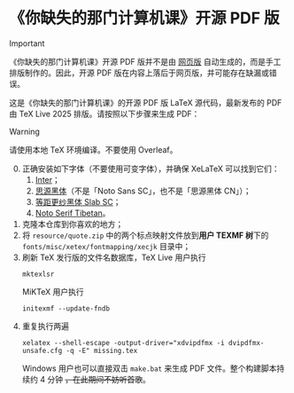 # 《你缺失的那门计算机课》开源 PDF 版

> [!important]
> 《你缺失的那门计算机课》开源 PDF 版并不是由 [网页版](https://www.criwits.top/missing) 自动生成的，而是手工排版制作的。因此，开源 PDF 版在内容上落后于网页版，并可能存在缺漏或错误。

这是《你缺失的那门计算机课》的开源 PDF 版 LaTeX 源代码，最新发布的 PDF 由 TeX Live 2025 排版。请按照以下步骤来生成 PDF：

> [!warning]
> 请使用本地 TeX 环境编译。不要使用 Overleaf。

0. 正确安装如下字体（不要使用可变字体），并确保 XeLaTeX 可以找到它们：
   1. [Inter](https://rsms.me/inter/)；
   2. [思源黑体](https://github.com/adobe-fonts/source-han-sans/)（不是「Noto Sans SC」，也不是「思源黑体 CN」）；
   3. [等距更纱黑体 Slab SC](https://github.com/be5invis/Sarasa-Gothic)；
   4. [Noto Serif Tibetan](https://fonts.google.com/noto/specimen/Noto+Serif+Tibetan)。
1. 克隆本仓库到你喜欢的地方；
2. 将 `resource/quote.zip` 中的两个标点映射文件放到**用户 TEXMF 树**下的 `fonts/misc/xetex/fontmapping/xecjk` 目录中；
3. 刷新 TeX 发行版的文件名数据库，TeX Live 用户执行
   ```shell
   mktexlsr
   ```
   MiKTeX 用户执行
   ```shell
   initexmf --update-fndb
   ```
4. 重复执行两遍
   ```shell
   xelatex --shell-escape -output-driver="xdvipdfmx -i dvipdfmx-unsafe.cfg -q -E" missing.tex
   ```
   Windows 用户也可以直接双击 `make.bat` 来生成 PDF 文件。整个构建脚本持续约 4 分钟 ~~，在此期间不妨听首歌~~。
